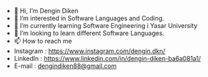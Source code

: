 - 👋 Hi, I’m Dengin Diken
- 👀 I’m interested in Software Languages and Coding.
- 🌱 I’m currently learning Software Engineering i Yasar University
- 💞️ I’m looking to learn different Software Languages.
- 📫 How to reach me 
- Instagram : https://www.instagram.com/dengin.dkn/
- LinkedIn  : https://www.linkedin.com/in/dengin-diken-ba6a081a1/
- E-mail    : dengindiken88@gmail.com
